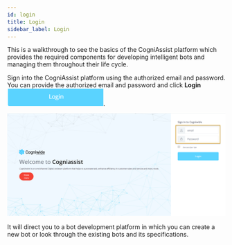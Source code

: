 ```yaml
---
id: login
title: Login
sidebar_label: Login
---
```


This is a walkthrough to see the basics of the CogniAssist platform which provides the required components for developing intelligent bots and managing them throughout their life cycle.

Sign into the CogniAssist platform using the authorized email and password. You can provide the authorized email and password and click **Login** ![](assets\CA_058.png).

![](assets\Login.png) 

It will direct you to a bot development platform in which you can create a new bot or look through the existing bots and its specifications.
